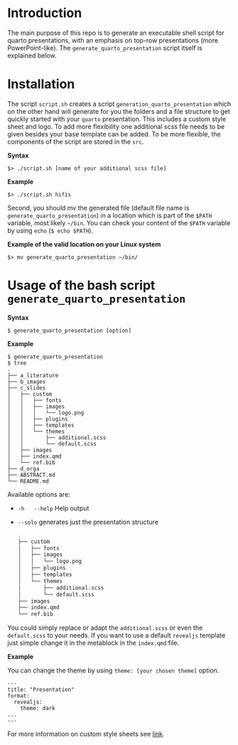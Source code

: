 # Introduction

The main purpose of this repo is to generate an executable shell script for quarto presentations, with an emphasis on top-row presentations (more PowerPoint-like). The `generate_quarto_presentation` script itself is explained below.

# Installation

The script `script.sh` creates a script `generation_quarto_presentation` which on the other hand will generate for you the folders and a file structure to get quickly started with your `quarto` presentation. This includes a custom style sheet and logo. To add more flexibility one additional scss file needs to be given besides your base template can be added. To be more flexible, the components of the script are stored in the `src`.

**Syntax**

```
$> ./script.sh [name of your additional scss file]
```

**Example**

```
$> ./script.sh hifis
```

Second, you should mv the generated file (default file name is `generate_quarto_presentation`) in a location which is part of the `$PATH` variable, most likely `~/bin`. You can check your content of the `$PATH` variable by using `echo` (`$ echo $PATH`).

**Example of the valid location on your Linux system**

```
$> mv generate_quarto_presentation ~/bin/
```

# Usage of the bash script `generate_quarto_presentation`

**Syntax**

```
$ generate_quarto_presentation [option]
```

**Example**

```
$ generate_quarto_presentation
$ tree
.
├── a_literature
├── b_images
├── c_slides
│   ├── custom
│   │   ├── fonts
│   │   ├── images
│   │   │   └── logo.png
│   │   ├── plugins
│   │   ├── templates
│   │   └── themes
│   │       ├── additional.scss
│   │       └── default.scss
│   ├── images
│   ├── index.qmd
│   └── ref.bib
├── d_orga
├── ABSTRACT.md
└── README.md
```

Available options are: 

- `-h   --help` Help output
- `--solo` generates just the presentation structure

    ```bash
    .
    ├── custom
    │   ├── fonts
    │   ├── images
    │   │   └── logo.png
    │   ├── plugins
    │   ├── templates
    │   └── themes
    │       ├── additional.scss
    │       └── default.scss
    ├── images
    ├── index.qmd
    └── ref.bib
    ```
    
You could simply replace or adapt the `additional.scss` or even the `default.scss` to your needs. If you want to use a default `revealjs` template just simple change it in the metablock in the `index.qmd` file. 

**Example**

You can change the theme by using `theme: [your chosen theme]` option.

```
---
title: "Presentation"
format:
  revealjs: 
    theme: dark
...
---
```

For more information on custom style sheets see [link](https://quarto.org/docs/presentations/revealjs/themes.html).
